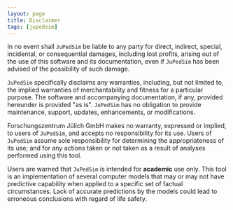 ```yaml
---
layout: page
title: Disclaimer
tags: [jupedsim]
---
```




In no event shall `JuPedSim` be liable to any party for direct, indirect,
special, incidental, or consequential damages, including lost profits,
arising out of the use of this software and its documentation, even if
`JuPedSim` has been advised of the possibility of such damage.

`JuPedSim` specifically disclaims any warranties, including, but not
limited to, the implied warranties of merchantability and fitness for a
particular purpose. The software and accompanying documentation, if any,
provided hereunder is provided "as is". `JuPedSim` has no obligation to
provide maintenance, support, updates, enhancements, or modifications.

Forschungszentrum Jülich GmbH makes no warranty, expressed or implied,
to users of `JuPedSim`, and accepts no responsibility for its use. Users
of `JuPedSim` assume sole responsibility for determining the
appropriateness of its use; and for any actions taken or not taken as a
result of analyses performed using this tool.

Users are warned that `JuPedSim` is intended for **academic** use only. This
tool is an implementation of several computer models that may or may not
have predictive capability when applied to a specific set of factual
circumstances. Lack of accurate predictions by the models could lead to
erroneous conclusions with regard of life safety.
